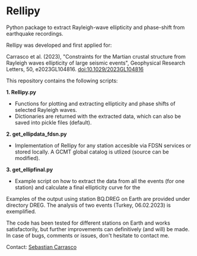# Rellipy
Python package to extract Rayleigh-wave ellipticity and phase-shift from earthquake recordings. 

Rellipy was developed and first applied for:

Carrasco et al. (2023), "Constraints for the Martian crustal structure from Rayleigh waves ellipticity of large seismic events", Geophysical Research Letters, 50, e2023GL104816. [doi:10.1029/2023GL104816](https://doi.org/10.1029/2023GL104816)

This repository contains the following scripts:

**1. Rellipy.py**
 - Functions for plotting and extracting ellipticity and phase shifts of selected Rayleigh waves.
 - Dictionaries are returned with the extracted data, which can also be saved into pickle files (default).

**2. get_ellipdata_fdsn.py**
 - Implementation of Rellipy for any station accesible via FDSN services or stored locally. A GCMT global catalog is utlized (source can be modified).

**3. get_ellipfinal.py**
 - Example script on how to extract the data from all the events (for one station) and calculate a final ellipticity curve for the 

Examples of the output using station BQ.DREG on Earth are provided under directory DREG. The analysis of two events (Turkey, 06.02.2023) is exemplified.

The code has been tested for different stations on Earth and works satisfactorily, but further improvements can definitively (and will) be made.
In case of bugs, comments or issues, don't hesitate to contact me.

Contact: [Sebastian Carrasco](mailto:acarrasc@uni-koeln.de?subject=[GitHub]%20Source%20Han%20Sans)
